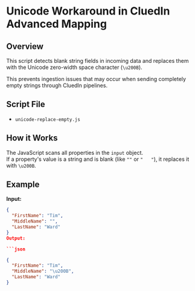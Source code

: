 # Unicode Workaround in CluedIn Advanced Mapping

## Overview

This script detects blank string fields in incoming data and replaces them with the Unicode zero-width space character (`\u200B`).

This prevents ingestion issues that may occur when sending completely empty strings through CluedIn pipelines.

## Script File

- `unicode-replace-empty.js`

## How it Works

The JavaScript scans all properties in the `input` object.  
If a property's value is a string and is blank (like `""` or `"   "`), it replaces it with `\u200B`.

## Example

**Input:**

```json
{
  "FirstName": "Tim",
  "MiddleName": "",
  "LastName": "Ward"
}
Output:

```json

{
  "FirstName": "Tim",
  "MiddleName": "\u200B",
  "LastName": "Ward"
}



